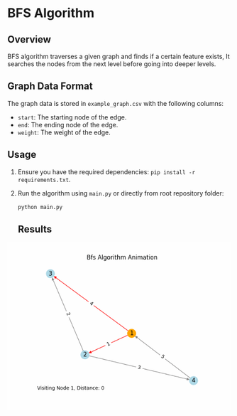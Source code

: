 # BFS Algorithm

## Overview
BFS algorithm traverses a given graph and finds if a certain feature exists,
It searches the nodes from the next level before going into deeper levels.

## Graph Data Format
The graph data is stored in `example_graph.csv` with the following columns:
- `start`: The starting node of the edge.
- `end`: The ending node of the edge.
- `weight`: The weight of the edge.

## Usage
1. Ensure you have the required dependencies: `pip install -r requirements.txt`.
2. Run the algorithm using `main.py` or directly from root repository folder:
   ```bash
   python main.py
   ```

     ## Results
    
![](./bfs_progress.gif)

    